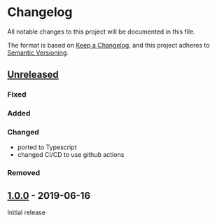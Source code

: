 # Changelog

All notable changes to this project will be documented in this file.

The format is based on [Keep a Changelog](https://keepachangelog.com/en/1.0.0/),
and this project adheres to [Semantic Versioning](https://semver.org/spec/v2.0.0.html).

## [Unreleased]

### Fixed
### Added
### Changed
- ported to Typescript
- changed CI/CD to use github actions

### Removed


## [1.0.0] - 2019-06-16

Initial release

[unreleased]: https://github.com/konfirm/node-random/compare/v1.0.0...HEAD
[1.0.0]: https://github.com/konfirm/node-random/releases/tag/v1.0.0
